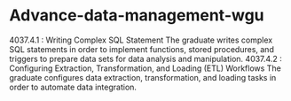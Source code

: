 # Advance-data-management-wgu
4037.4.1 : Writing Complex SQL Statement  The graduate writes complex SQL statements in order to implement functions, stored procedures, and triggers to prepare data sets for data analysis and manipulation.  4037.4.2 : Configuring Extraction, Transformation, and Loading (ETL) Workflows  The graduate configures data extraction, transformation, and loading tasks in order to automate data integration.
